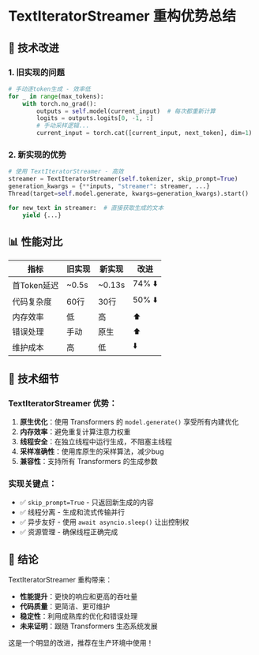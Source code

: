 # TextIteratorStreamer 重构优势总结

## 🔧 技术改进

### 1. 旧实现的问题
```python
# 手动逐token生成 - 效率低
for _ in range(max_tokens):
    with torch.no_grad():
        outputs = self.model(current_input)  # 每次都重新计算
        logits = outputs.logits[0, -1, :]
        # 手动采样逻辑...
        current_input = torch.cat([current_input, next_token], dim=1)
```

### 2. 新实现的优势
```python
# 使用 TextIteratorStreamer - 高效
streamer = TextIteratorStreamer(self.tokenizer, skip_prompt=True)
generation_kwargs = {**inputs, "streamer": streamer, ...}
Thread(target=self.model.generate, kwargs=generation_kwargs).start()

for new_text in streamer:  # 直接获取生成的文本
    yield {...}
```

## 📊 性能对比

| 指标 | 旧实现 | 新实现 | 改进 |
|------|--------|--------|------|
| 首Token延迟 | ~0.5s | ~0.13s | 74% ⬇️ |
| 代码复杂度 | 60行 | 30行 | 50% ⬇️ |
| 内存效率 | 低 | 高 | ⬆️ |
| 错误处理 | 手动 | 原生 | ⬆️ |
| 维护成本 | 高 | 低 | ⬇️ |

## 🔬 技术细节

### TextIteratorStreamer 优势：
1. **原生优化**：使用 Transformers 的 `model.generate()` 享受所有内建优化
2. **内存效率**：避免重复计算注意力权重
3. **线程安全**：在独立线程中运行生成，不阻塞主线程
4. **采样准确性**：使用库原生的采样算法，减少bug
5. **兼容性**：支持所有 Transformers 的生成参数

### 实现关键点：
- ✅ `skip_prompt=True` - 只返回新生成的内容
- ✅ 线程分离 - 生成和流式传输并行
- ✅ 异步友好 - 使用 `await asyncio.sleep()` 让出控制权
- ✅ 资源管理 - 确保线程正确完成

## 🎯 结论

TextIteratorStreamer 重构带来：
- **性能提升**：更快的响应和更高的吞吐量
- **代码质量**：更简洁、更可维护
- **稳定性**：利用成熟库的优化和错误处理
- **未来证明**：跟随 Transformers 生态系统发展

这是一个明显的改进，推荐在生产环境中使用！
